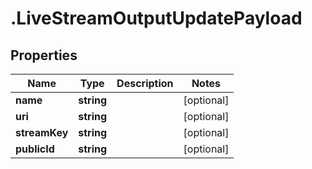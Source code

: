 # .LiveStreamOutputUpdatePayload

## Properties

| Name         | Type          | Description   | Notes         |
| ------------ | ------------- | ------------- | ------------- |
| **name** | **string** |  | [optional]  |
| **uri** | **string** |  | [optional]  |
| **streamKey** | **string** |  | [optional]  |
| **publicId** | **string** |  | [optional]  |


